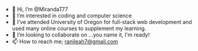 - 👋 Hi, I’m @MirandaT77 
- 👀 I’m interested in coding and computer science
- 🌱 I’ve attended University of Oregon for full-stack web development and used many online courses to supplement my learning.
- 💞️ I’m looking to collaborate on ...you name it, I'm ready!
- 📫 How to reach me; ranileah7@gmail.com

<!---
MirandaT77/MirandaT77 is a ✨ special ✨ repository because its `README.md` (this file) appears on your GitHub profile.
You can click the Preview link to take a look at your changes.
--->
